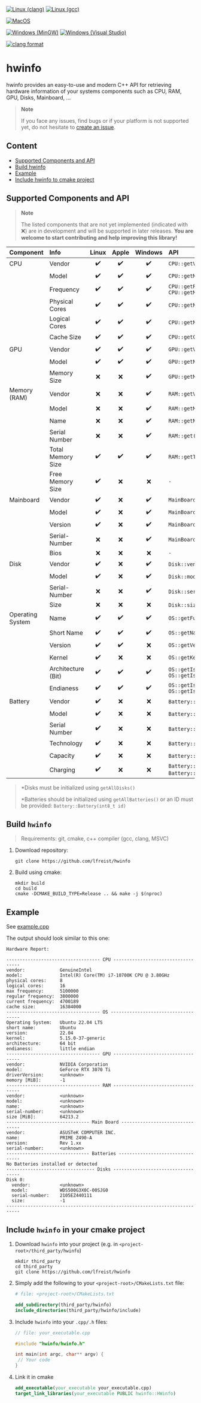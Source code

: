 [![Linux (clang)](https://github.com/lfreist/hwinfo/actions/workflows/build-linux-clang.yml/badge.svg)](https://github.com/lfreist/hwinfo/actions/workflows/build-linux-clang.yml)
[![Linux (gcc)](https://github.com/lfreist/hwinfo/actions/workflows/build-linux-gcc.yml/badge.svg)](https://github.com/lfreist/hwinfo/actions/workflows/build-linux-gcc.yml)

[![MacOS](https://github.com/lfreist/hwinfo/actions/workflows/build-macos.yml/badge.svg)](https://github.com/lfreist/hwinfo/actions/workflows/build-macos.yml)

[![Windows (MinGW)](https://github.com/lfreist/hwinfo/actions/workflows/build-windows-mingw.yml/badge.svg)](https://github.com/lfreist/hwinfo/actions/workflows/build-windows-mingw.yml)
[![Windows (Visual Studio)](https://github.com/lfreist/hwinfo/actions/workflows/build-windows-vs.yml/badge.svg)](https://github.com/lfreist/hwinfo/actions/workflows/build-windows-vs.yml)

[![clang format](https://github.com/lfreist/hwinfo/actions/workflows/format-check.yml/badge.svg)](https://github.com/lfreist/hwinfo/actions/workflows/format-check.yml)

# hwinfo

hwinfo provides an easy-to-use and modern C++ API for retrieving hardware information of your systems components such as
CPU, RAM, GPU, Disks, Mainboard, ...

> **Note**
>
> If you face any issues, find bugs or if your platform is not supported yet, do not hesitate
> to [create an issue](https://github.com/lfreist/hwinfo/issues).

## Content

* [Supported Components and API](#supported-components-and-api)
* [Build hwinfo](#build-hwinfo)
* [Example](#example)
* [Include hwinfo to cmake project](#include-hwinfo-in-your-cmake-project)

## Supported Components and API

> **Note**
>
> The listed components that are not yet implemented (indicated with ❌) are in development and will be supported in
> later releases. **You are welcome to start contributing and help improving this library!**

| Component        | Info               | Linux  | Apple | Windows | API                                                                   |
|------------------|:-------------------|:------:|:-----:|:-------:|:----------------------------------------------------------------------|
| CPU              | Vendor             |   ✔️   |  ✔️   |   ✔️    | `CPU::getVendor()`                                                    |
|                  | Model              |   ✔️   |  ✔️   |   ✔️    | `CPU::getModelName()`                                                 |
|                  | Frequency          |   ✔️   |  ✔️   |   ✔️    | `CPU::getRegularClockSpeed_kHz()` </br> `CPU::getMaxClockSpeed_kHz()` |
|                  | Physical Cores     |   ✔️   |  ✔️   |   ✔️    | `CPU::getNumPhysicalCores()`                                          |
|                  | Logical Cores      |   ✔️   |  ✔️   |   ✔️    | `CPU::getNumLogicalCores()`                                           |
|                  | Cache Size         |   ✔️   |  ✔️   |   ✔️    | `CPU::getCacheSize_Bytes()`                                           |
| GPU              | Vendor             |   ✔️   |  ✔️   |   ✔️    | `GPU::getVendor()`                                                    |
|                  | Model              |   ✔️   |  ✔️   |   ✔️    | `GPU::getName()`                                                      |
|                  | Memory Size        |   ❌    |   ❌   |   ✔️    | `GPU::getMemory_Bytes()`                                              |
| Memory (RAM)     | Vendor             |   ❌    |   ❌   |   ✔️    | `RAM::getVendor()`                                                    |
|                  | Model              |   ❌    |   ❌   |   ✔️    | `RAM::getModel()`                                                     |
|                  | Name               |   ❌    |   ❌   |   ✔️    | `RAM::getName()`                                                      |
|                  | Serial Number      |   ❌    |   ❌   |   ✔️    | `RAM::get()`                                                          |
|                  | Total Memory Size  |   ✔️   |  ✔️   |   ✔️    | `RAM::getTotalSizes_Bytes()`                                          |
|                  | Free Memory Size   |   ✔️   |   ❌   |    ❌    | `-`                                                                   |
| Mainboard        | Vendor             |   ✔️   |   ❌   |   ✔️    | `MainBoard::getVendor()`                                              |
|                  | Model              |   ✔️   |   ❌   |   ✔️    | `MainBoard::getName()`                                                |
|                  | Version            |   ✔️   |   ❌   |   ✔️    | `MainBoard::getVersion()`                                             |
|                  | Serial-Number      |   ❌    |   ❌   |   ✔️    | `MainBoard::getSerialNumber()`                                        |
|                  | Bios               |   ❌    |   ❌   |    ❌    | `-`                                                                   |
| Disk             | Vendor             |   ✔️   |   ❌   |   ✔️    | `Disk::vendor()`*                                                     |
|                  | Model              |   ✔️   |   ❌   |   ✔️    | `Disk::model()`*                                                      |
|                  | Serial-Number      |   ❌    |   ❌   |   ✔️    | `Disk::serialNumber`*                                                 |
|                  | Size               |   ❌    |   ❌   |    ❌    | `Disk::size_Bytes()`*                                                 |
| Operating System | Name               |   ✔️   |  ✔️   |   ✔️    | `OS::getFullName()`                                                   |
|                  | Short Name         |   ✔️   |  ✔️   |   ✔️    | `OS::getName()`                                                       |
|                  | Version            |   ✔️   |  ✔️   |    ❌    | `OS::getVersion()`                                                    |
|                  | Kernel             |   ✔️   |   ❌   |    ❌    | `OS::getKernel()`                                                     |
|                  | Architecture (Bit) |   ✔️   |  ✔️   |   ✔️    | `OS::getIs32bit()` </br> `OS::getIs64bit()`                           |
|                  | Endianess          |   ✔️   |  ✔️   |   ✔️    | `OS::getIsBigEndian()` </br> `OS::getIsLittleEndian()`                |
| Battery          | Vendor             |   ✔️   |   ❌   |    ❌    | `Battery::vendor()`*                                                  |
|                  | Model              |   ✔️   |   ❌   |    ❌    | `Battery::model()`*                                                   |
|                  | Serial Number      |   ✔️   |   ❌   |    ❌    | `Battery::serialNumber()`*                                            |
|                  | Technology         |   ✔️   |   ❌   |    ❌    | `Battery::technology()`*                                              |
|                  | Capacity           |   ✔️   |   ❌   |   ️❌    | `Battery::capacity()`*                                                |
|                  | Charging           |   ✔️   |   ❌   |    ❌    | `Battery::charging()` </br> `Battery::discharging()`*                 |

> *Disks must be initialized using `getAllDisks()`
>
> *Batteries should be initialized using `getAllBatteries()` or an ID must be provided: `Battery::Battery(int8_t id)`

## Build `hwinfo`

> Requirements: git, cmake, c++ compiler (gcc, clang, MSVC)

1. Download repository:
    ```
    git clone https://github.com/lfreist/hwinfo
    ```
2. Build using cmake:
    ```
    mkdir build
    cd build
    cmake -DCMAKE_BUILD_TYPE=Release .. && make -j $(nproc)
    ```

## Example

See [example.cpp](examples/example.cpp)

The output should look similar to this one:

```
Hardware Report:

----------------------------------- CPU -----------------------------------
vendor:             GenuineIntel
model:              Intel(R) Core(TM) i7-10700K CPU @ 3.80GHz
physical cores:     8
logical cores:      16
max frequency:      5100000
regular frequency:  3800000
current frequency:  4700189
cache size:         16384000
----------------------------------- OS ------------------------------------
Operating System:   Ubuntu 22.04 LTS
short name:         Ubuntu
version:            22.04
kernel:             5.15.0-37-generic
architecture:       64 bit
endianess:          little endian
----------------------------------- GPU -----------------------------------
vendor:             NVIDIA Corporation
model:              GeForce RTX 3070 Ti
driverVersion:      <unknown>
memory [MiB]:       -1
----------------------------------- RAM -----------------------------------
vendor:             <unknown>
model:              <unknown>
name:               <unknown>
serial-number:      <unknown>
size [MiB]:         64213.2
------------------------------- Main Board --------------------------------
vendor:             ASUSTeK COMPUTER INC.
name:               PRIME Z490-A
version:            Rev 1.xx
serial-number:      <unknown>
------------------------------- Batteries ---------------------------------
No Batteries installed or detected
--------------------------------- Disks -----------------------------------
Disk 0:
  vendor:           <unknown>
  model:            WDS500G3X0C-00SJG0
  serial-number:    2105EZ440111
  size:             -1
---------------------------------------------------------------------------
```

## Include `hwinfo` in your cmake project

1. Download `hwinfo` into your project (e.g. in `<project-root>/third_party/hwinfo`)
    ```
    mkdir third_party
    cd third_party
    git clone https://github.com/lfreist/hwinfo
    ```
2. Simply add the following to your `<project-root>/CMakeLists.txt` file:
    ```cmake
    # file: <project-root>/CMakeLists.txt
    
    add_subdirectory(third_party/hwinfo)
    include_directories(third_party/hwinfo/include)
    ```
3. Include `hwinfo` into your `.cpp/.h` files:
    ```c++
    // file: your_executable.cpp
    
    #include "hwinfo/hwinfo.h"

   int main(int argc, char** argv) {
     // Your code
   }
    ```
4. Link it in cmake
    ```cmake
    add_executable(your_executable your_executable.cpp)
    target_link_libraries(your_executable PUBLIC hwinfo::HWinfo)
    ```
